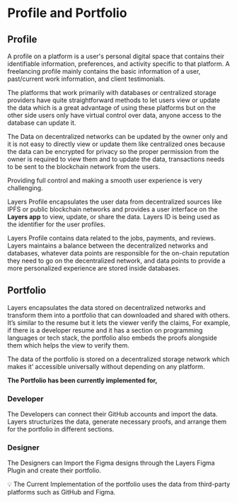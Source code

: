 # Profile and Portfolio

## Profile

A profile on a platform is a user's personal digital space that contains their identifiable information, preferences, and activity specific to that platform. A freelancing profile mainly contains the basic information of a user, past/current work information, and client testimonials. 

The platforms that work primarily with databases or centralized storage providers have quite straightforward methods to let users view or update the data which is a great advantage of using these platforms but on the other side users only have virtual control over data, anyone access to the database can update it.  

The Data on decentralized networks can be updated by the owner only and it is not easy to directly view or update them like centralized ones because the data can be encrypted for privacy so the proper permission from the owner is required to view them and to update the data, transactions needs to be sent to the blockchain network from the users. 

Providing full control and making a smooth user experience is very challenging.

Layers Profile encapsulates the user data from decentralized sources like IPFS or public blockchain networks and provides a user interface on the **Layers app** to view, update, or share the data. Layers ID is being used as the identifier for the user profiles. 

Layers Profile contains data related to the jobs, payments, and reviews. Layers maintains a balance between the decentralized networks and databases, whatever data points are responsible for the on-chain reputation they need to go on the decentralized network, and data points to provide a more personalized experience are stored inside databases. 

## Portfolio

Layers encapsulates the data stored on decentralized networks and transform them into a portfolio that can downloaded and shared with others. It’s similar to the resume but it lets the viewer verify the claims, For example, if there is a developer resume and it has a section on programming languages or tech stack, the portfolio also embeds the proofs alongside them which helps the view to verify them. 

The data of the portfolio is stored on a decentralized storage network which makes it’ accessible universally without depending on any platform.

**The Portfolio has been currently implemented for,**

### Developer

The Developers can connect their GitHub accounts and import the data. Layers structurizes the data, generate necessary proofs, and arrange them for the portfolio in different sections.

### Designer

The Designers can Import the Figma designs through the Layers Figma Plugin and create their portfolio.

<aside>
💡 The Current Implementation of the portfolio uses the data from third-party platforms such as GitHub and Figma.

</aside>
